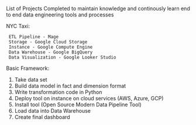 List of Projects Completed to maintain knowledge and continously learn end to end data engineering tools and processes

NYC Taxi:

     ETL Pipeline - Mage
     Storage - Google Cloud Storage
     Instance - Google Compute Engine
     Data Warehouse - Google BigQuery
     Data Visualization - Google Looker Studio




Basic Framework:



1. Take data set
2. Build data model in fact and dimension format
3. Write transformation code in Python
4. Deploy tool on instance on cloud services (AWS, Azure, GCP)
5. Install tool (Open Source Modern Data Pipeline Tool)
6. Load data into Data Warehouse
7. Create final dashboard

